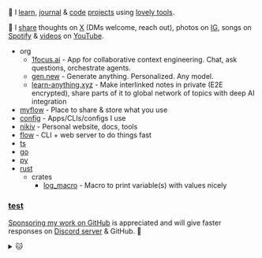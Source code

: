 👋 I [learn](https://nikiv.dev), [journal](https://nikiv.dev/looking-back) & [code](https://nikiv.dev/code) [projects](https://nikiv.dev/focus) using [lovely tools](https://nikiv.dev/workflow).

💛 I [share](https://nikiv.dev/sharing) thoughts on [X](https://x.com/nikitavoloboev) (DMs welcome, reach out), photos on [IG](https://instagram.com/nikitavoloboev), songs on [Spotify](https://open.spotify.com/user/nikitavoloboev) & [videos](https://nikiv.dev/videos) on [YouTube](https://www.youtube.com/@nikitavoloboev).

- org
  - [1focus.ai](https://1focus.ai) - App for collaborative context engineering. Chat, ask questions, orchestrate agents.
  - [gen.new](https://gen.new) - Generate anything. Personalized. Any model.
  - [learn-anything.xyz](https://learn-anything.xyz) - Make interlinked notes in private (E2E encrypted), share parts of it to global network of topics with deep AI integration
- [myflow](https://github.com/nikitavoloboev/myflow) - Place to share & store what you use
- [config](https://github.com/nikitavoloboev/config) - Apps/CLIs/configs I use
- [nikiv](https://github.com/nikitavoloboev/nikiv) - Personal website, docs, tools
- [flow](https://github.com/nikitavoloboev/flow) - CLI + web server to do things fast
- [ts](https://github.com/nikitavoloboev/ts)
- [go](https://github.com/nikitavoloboev/go)
- [py](https://github.com/nikitavoloboev/py)
- [rust](https://github.com/nikitavoloboev/rust)
  - crates
    - [log_macro](https://github.com/nikitavoloboev/log_macro) - Macro to print variable(s) with values nicely

### [test](https://github.com/nikitavoloboev/test)

[Sponsoring my work on GitHub](https://github.com/sponsors/nikitavoloboev) is appreciated and will give faster responses on [Discord server](https://discord.com/invite/TVafwaD23d) & GitHub. 🖤

<details><summary>🐱</summary>
  <br/>
  <a href="https://nikiv.dev">
    <img width="800" heigth="200" src="https://raw.githubusercontent.com/nikitavoloboev/nikitavoloboev/main/cat.jpg"></img>
  </a>
</details>

<!-- TODO: get working -->
<!-- - [swift](https://github.com/nikitavoloboev/swift) -->
<!-- - [mojo](https://github.com/nikitavoloboev/mojo) -->
<!-- - [zig](https://github.com/nikitavoloboev/zig) -->
<!-- - [mbt](https://github.com/nikitavoloboev/mbt) -->
<!-- TODO: bring back when AS site is updated -->
<!-- 👋 I [learn](https://nikiv.dev), [journal](https://nikiv.dev/looking-back) & [code](https://nikiv.dev/code) [projects](https://nikiv.dev/focus) using [lovely tools](https://nikiv.dev/workflow) as part of [AnySynth](https://anysynth.co) team. -->

<!-- this was right before <details> -->
<!-- All useful events, including GitHub activity is streamed to a [Telegram channel](https://t.me/nikivi_log). -->

<!-- TODO: no use to share it for now, mby in future. was in ## after [test] .. before -->
<!-- [new](https://github.com/nikitavoloboev/new) -->
<!-- [past](https://github.com/nikitavoloboev/past) -->
<!-- [issues](https://github.com/nikitavoloboev/issues) -->
<!-- [try](https://github.com/nikitavoloboev/try) -->
<!-- [data](https://github.com/nikitavoloboev/data) -->
<!-- [.flox](https://github.com/nikitavoloboev/.flox) -->
<!-- [media](https://github.com/nikitavoloboev/media) -->
<!-- [games](https://github.com/nikitavoloboev/games) -->
<!-- [other](https://github.com/nikitavoloboev/other) -->

<!-- anysynth/ -> anysynth.co -->
<!-- /anysynth -->
<!-- /gen -->
<!-- /ui -->

<!-- TODO: add things as they are ready -->
<!--
- [solbond.co](https://solbond.co) - Get paid for digital content & tasks done. Sell ownership. Manage finances.
- [gpton.co](https://gpton.co) - P2P game platform, messenger & crypto wallet
- [kuskus.app](https://kuskus.app) - Share foods/places/photos. Manage all habits, health, fitness in one app.
- [friendik.co](https://friendik.dev) - Your friend
- [gridchess.com](https://gridchess.com) - Review chess games with a grid to learn fast
- [anysynth.co](https://anysynth.co) - Toolkit to build complex apps (+ agency to build delightful software)
-->

<!-- TODO: add [3d] to entries for time before last commit of repo, automate daily snapshot -->
<!-- TODO: do it as part of website, richer -->
<!-- TODO: include private repos too? -->
<!-- TODO: get all repos that are in bio in good state & useful -->

<!-- TODO: was in org/ (not active projects yet) -->
<!--
    [solbond.co](https://solbond.co) - Store, share & sell digital things.
  - [kuskus.app](https://kuskus.app) - Share foods/places/photos. Manage all habits, health, fitness in one app.
  - [garden.co](https://github.com/garden-co) - Making writing software more magical and fun
  - [eventsline.co](https://github.com/eventsline/eventsline) - Make lines with events on it. Use it for anything.
  - [gridchess.com](https://github.com/gridchess/gridchess) - Review chess games with a grid to learn fast
  - [gitedit.dev](https://gitedit.dev) - View, search or edit over git data with AI
-->

<!-- - [gleam](https://github.com/nikitavoloboev/gleam)
- [elixir](https://github.com/nikitavoloboev/elixir) -->
